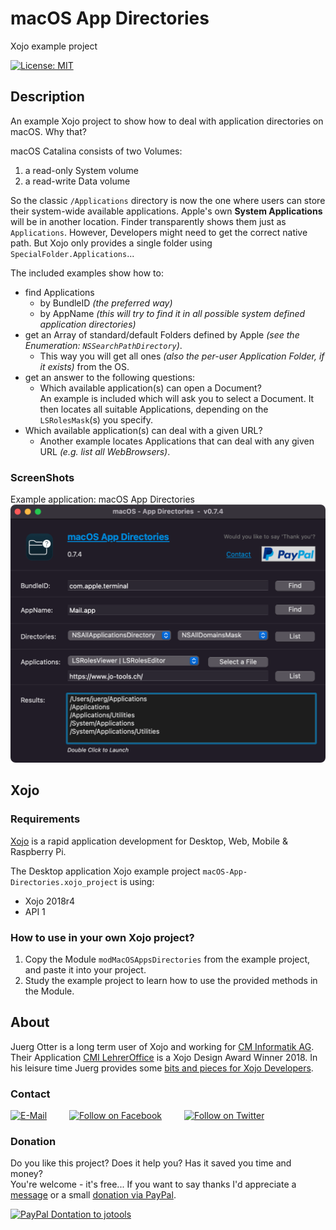 # macOS App Directories
Xojo example project

[![License: MIT](https://img.shields.io/badge/License-MIT-green.svg)](LICENSE)

## Description
An example Xojo project to show how to deal with application directories on macOS. Why that?

macOS Catalina consists of two Volumes:
1. a read-only System volume
2. a read-write Data volume

So the classic ```/Applications``` directory is now the one where users can store their system-wide available applications. Apple's own **System Applications** will be in another location.
Finder transparently shows them just as ```Applications```. However, Developers might need to get the correct native path. But Xojo only provides a single folder using ```SpecialFolder.Applications```...

The included examples show how to:
- find Applications
  - by BundleID *(the preferred way)*
  - by AppName *(this will try to find it in all possible system defined application directories)*
- get an Array of standard/default Folders defined by Apple *(see the Enumeration: ```NSSearchPathDirectory```)*.
  - This way you will get all ones *(also the per-user Application Folder, if it exists)* from the OS.
- get an answer to the following questions:
  - Which available application(s) can open a Document?  
    An example is included which will ask you to select a Document. It then locates all suitable Applications, depending on the ```LSRolesMask```(s) you specify.
- Which available application(s) can deal with a given URL?
  - Another example locates Applications that can deal with any given URL *(e.g. list all WebBrowsers)*.

### ScreenShots
Example application: macOS App Directories  
![ScreenShot: macOS App Directories](screenshots/app-directories-1.png?raw=true)

## Xojo
### Requirements
[Xojo](https://www.xojo.com/) is a rapid application development for Desktop, Web, Mobile & Raspberry Pi.  

The Desktop application Xojo example project ```macOS-App-Directories.xojo_project``` is using:
- Xojo 2018r4
- API 1

### How to use in your own Xojo project?
1. Copy the Module ```modMacOSAppsDirectories``` from the example project, and paste it into your project.
2. Study the example project to learn how to use the provided methods in the Module.

## About
Juerg Otter is a long term user of Xojo and working for [CM Informatik AG](https://cmiag.ch/). Their Application [CMI LehrerOffice](https://cmi-bildung.ch/) is a Xojo Design Award Winner 2018. In his leisure time Juerg provides some [bits and pieces for Xojo Developers](https://www.jo-tools.ch/).

### Contact
[![E-Mail](https://img.shields.io/static/v1?style=social&label=E-Mail&message=xojo@jo-tools.ch)](mailto:xojo@jo-tools.ch)
&emsp;&emsp;
[![Follow on Facebook](https://img.shields.io/static/v1?style=social&logo=facebook&label=Facebook&message=juerg.otter)](https://www.facebook.com/juerg.otter)
&emsp;&emsp;
[![Follow on Twitter](https://img.shields.io/twitter/follow/juergotter?style=social)](https://twitter.com/juergotter)

### Donation
Do you like this project? Does it help you? Has it saved you time and money?  
You're welcome - it's free... If you want to say thanks I'd appreciate a [message](mailto:xojo@jo-tools.ch) or a small [donation via PayPal](https://paypal.me/jotools).  

[![PayPal Dontation to jotools](https://img.shields.io/static/v1?style=social&logo=paypal&label=PayPal&message=jotools)](https://paypal.me/jotools)
